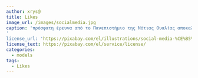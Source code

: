 ```yaml
---
author: xrys@
title: Likes
image_url: /images/socialmedia.jpg
caption: 'πρόσφατη έρευνα από το Πανεπιστήμιο της Νότιας Ουαλίας αποκαλύπτει ότι η χρήση των social media και η συνεχής τάση να αναζητάμε όλο και περισσότερα «likes» σ' αυτά που κάνουμε, έχει αρνητικές επιπτώσεις στην ψυχική μας υγεία.  
'
license_url: 'https://pixabay.com/el/illustrations/social-media-%CE%B5%CE%B9%CE%BA%CE%BF%CE%BD%CE%AF%CE%B4%CE%B9%CE%BF-%CE%BA%CF%8D%CE%BA%CE%BB%CE%BF-%CE%B4%CE%BF%CE%BC%CE%AE-4132585/'
license_text: https://pixabay.com/el/service/license/
categories:
  - models
tags:
  - Likes
---
```

